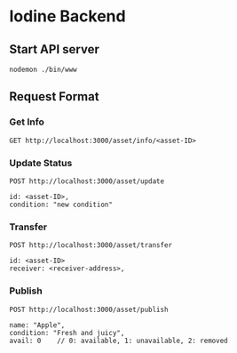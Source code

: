 # Iodine Backend

## Start API server
`nodemon ./bin/www`

## Request Format
### Get Info
`GET http://localhost:3000/asset/info/<asset-ID>`
### Update Status
`POST http://localhost:3000/asset/update`
```
id: <asset-ID>,
condition: "new condition"
```
### Transfer
`POST http://localhost:3000/asset/transfer`
```
id: <asset-ID>
receiver: <receiver-address>,
```
### Publish
`POST http://localhost:3000/asset/publish`
```
name: "Apple",
condition: "Fresh and juicy",
avail: 0    // 0: available, 1: unavailable, 2: removed
```
